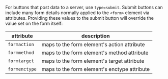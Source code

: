 For buttons that post data to a server, use `type=submit`. Submit buttons can include many form details normally applied to the `<form>` element via attributes. Providing these values to the submit button will override the value set on the form itself:

| attribute     | description                                  |
| ------------- | -------------------------------------------- |
| `formaction`  | maps to the form element's action attribute  |
| `formmethod`  | maps to the form element's method attribute  |
| `formtarget`  | maps to the form element's target attribute  |
| `formenctype` | maps to the form element's enctype attribute |
